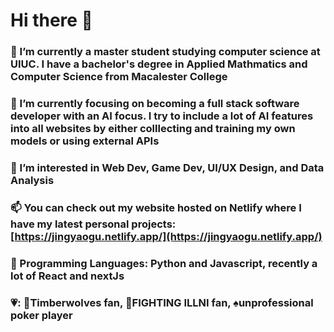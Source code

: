 # Hi there 👋


### 🔭 I’m currently a master student studying computer science at UIUC. I have a bachelor's degree in Applied Mathmatics and Computer Science from Macalester College
### 🌱 I’m currently focusing on becoming a full stack software developer with an AI focus. I try to include a lot of AI features into all websites by either colllecting and training my own models or using external APIs
### 👯 I’m interested in Web Dev, Game Dev, UI/UX Design, and Data Analysis
### 📫 You can check out my website hosted on Netlify where I have my latest personal projects: [https://jingyaogu.netlify.app/](https://jingyaogu.netlify.app/)
### :star2: Programming Languages: Python and Javascript, recently a lot of React and nextJs
### 💗: 🐺Timberwolves fan, 🍊FIGHTING ILLNI fan, ♠️unprofessional poker player
